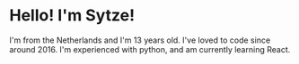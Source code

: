 # Hello! I'm Sytze!
I'm from the Netherlands and I'm 13 years old. I've loved to code since around 2016. I'm experienced with python, and am currently learning React.
